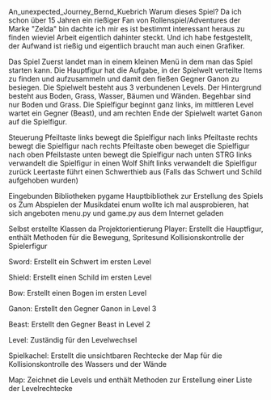 An_unexpected_Journey_Bernd_Kuebrich
Warum dieses Spiel?
Da ich schon über 15 Jahren ein rießiger Fan von Rollenspiel/Adventures der Marke "Zelda" bin dachte ich mir es ist bestimmt interessant heraus zu finden wieviel Arbeit eigentlich dahinter steckt. Und ich habe festgestellt, der Aufwand ist rießig und eigentlich braucht man auch einen Grafiker.

Das Spiel
Zuerst landet man in einem kleinen Menü in dem man das Spiel starten kann.
Die Hauptfigur hat die Aufgabe, in der Spielwelt verteilte Items zu finden und aufzusammeln und damit den fießen Gegner Ganon zu besiegen.
Die Spielwelt besteht aus 3 verbundenen Levels. Der Hintergrund besteht aus Boden, Grass, Wasser, Bäumen und Wänden.
Begehbar sind nur Boden und Grass. Die Spielfigur beginnt ganz links, im mittleren Level wartet ein Gegner (Beast), und am rechten Ende der Spielwelt wartet Ganon auf die Spielfigur.

Steuerung
Pfeiltaste links bewegt die Spielfigur nach links
Pfeiltaste rechts bewegt die Spielfigur nach rechts
Pfeiltaste oben beweget die Spielfigur nach oben
Pfeilstaste unten bewegt die Spielfigur nach unten
STRG links verwandelt die Spielfigur in einen Wolf Shift links verwandelt die Spielfigur zurück
Leertaste führt einen Schwerthieb aus (Falls das Schwert und Schild aufgehoben wurden)

Eingebunden Bibliotheken
pygame Hauptbibliothek zur Erstellung des Spiels
os Zum Abspielen der Musikdatei
enum wollte ich mal ausprobieren, hat sich angeboten
menu.py und game.py aus dem Internet geladen

Selbst erstellte Klassen da Projektorientierung
Player: Erstellt die Hauptfigur, enthält Methoden für die Bewegung, Spritesund Kollisionskontrolle der Spielerfigur

Sword: Erstellt ein Schwert im ersten Level

Shield: Erstellt einen Schild im ersten Level

Bow: Erstellt einen Bogen im ersten Level

Ganon: Erstellt den Gegner Ganon in Level 3

Beast: Erstellt den Gegner Beast in Level 2

Level: Zuständig für den Levelwechsel

Spielkachel: Erstellt die unsichtbaren Rechtecke der Map für die Kollisionskontrolle des Wassers und der Wände

Map: Zeichnet die Levels und enthält Methoden zur Erstellung einer Liste der Levelrechtecke